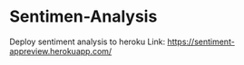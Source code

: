 # Sentimen-Analysis
Deploy sentiment analysis to heroku
Link: https://sentiment-appreview.herokuapp.com/
